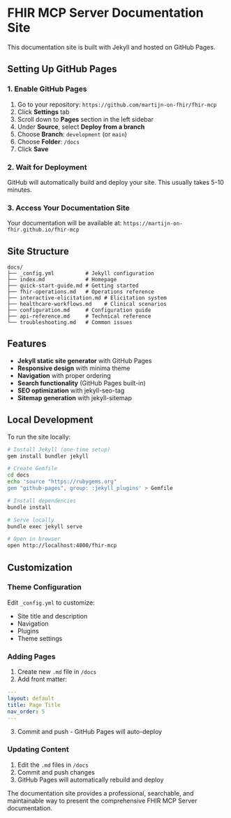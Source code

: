 # FHIR MCP Server Documentation Site

This documentation site is built with Jekyll and hosted on GitHub Pages.

## Setting Up GitHub Pages

### 1. Enable GitHub Pages

1. Go to your repository: `https://github.com/martijn-on-fhir/fhir-mcp`
2. Click **Settings** tab
3. Scroll down to **Pages** section in the left sidebar
4. Under **Source**, select **Deploy from a branch**
5. Choose **Branch**: `development` (or `main`)
6. Choose **Folder**: `/docs`
7. Click **Save**

### 2. Wait for Deployment

GitHub will automatically build and deploy your site. This usually takes 5-10 minutes.

### 3. Access Your Documentation Site

Your documentation will be available at:
`https://martijn-on-fhir.github.io/fhir-mcp`

## Site Structure

```
docs/
├── _config.yml          # Jekyll configuration
├── index.md             # Homepage
├── quick-start-guide.md # Getting started
├── fhir-operations.md   # Operations reference
├── interactive-elicitation.md # Elicitation system
├── healthcare-workflows.md    # Clinical scenarios
├── configuration.md     # Configuration guide
├── api-reference.md     # Technical reference
└── troubleshooting.md   # Common issues
```

## Features

- **Jekyll static site generator** with GitHub Pages
- **Responsive design** with minima theme
- **Navigation** with proper ordering
- **Search functionality** (GitHub Pages built-in)
- **SEO optimization** with jekyll-seo-tag
- **Sitemap generation** with jekyll-sitemap

## Local Development

To run the site locally:

```bash
# Install Jekyll (one-time setup)
gem install bundler jekyll

# Create Gemfile
cd docs
echo 'source "https://rubygems.org"
gem "github-pages", group: :jekyll_plugins' > Gemfile

# Install dependencies
bundle install

# Serve locally
bundle exec jekyll serve

# Open in browser
open http://localhost:4000/fhir-mcp
```

## Customization

### Theme Configuration

Edit `_config.yml` to customize:
- Site title and description
- Navigation
- Plugins
- Theme settings

### Adding Pages

1. Create new `.md` file in `/docs`
2. Add front matter:
```yaml
---
layout: default
title: Page Title
nav_order: 5
---
```
3. Commit and push - GitHub Pages will auto-deploy

### Updating Content

1. Edit the `.md` files in `/docs`
2. Commit and push changes
3. GitHub Pages will automatically rebuild and deploy

The documentation site provides a professional, searchable, and maintainable way to present the comprehensive FHIR MCP Server documentation.